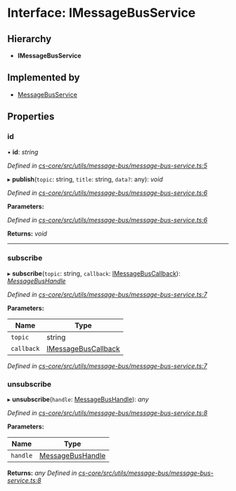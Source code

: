 # Interface: IMessageBusService

## Hierarchy

* **IMessageBusService**

## Implemented by

* [MessageBusService](../classes/_cs_core_src_utils_message_bus_message_bus_service_.messagebusservice.md)

## Properties

###  id

• **id**: *string*

*Defined in [cs-core/src/utils/message-bus/message-bus-service.ts:5](https://github.com/TNOCS/csnext/blob/99cbd46d/packages/cs-core/src/utils/message-bus/message-bus-service.ts#L5)*

▸ **publish**(`topic`: string, `title`: string, `data?`: any): *void*

*Defined in [cs-core/src/utils/message-bus/message-bus-service.ts:6](https://github.com/TNOCS/csnext/blob/99cbd46d/packages/cs-core/src/utils/message-bus/message-bus-service.ts#L6)*

**Parameters:**

*Defined in [cs-core/src/utils/message-bus/message-bus-service.ts:6](https://github.com/TNOCS/csnext/blob/99cbd46d/packages/cs-core/src/utils/message-bus/message-bus-service.ts#L6)*

**Returns:** *void*

___

###  subscribe

▸ **subscribe**(`topic`: string, `callback`: [IMessageBusCallback](_cs_core_src_utils_message_bus_message_bus_handle_.imessagebuscallback.md)): *[MessageBusHandle](../classes/_cs_core_src_utils_message_bus_message_bus_handle_.messagebushandle.md)*

*Defined in [cs-core/src/utils/message-bus/message-bus-service.ts:7](https://github.com/TNOCS/csnext/blob/99cbd46d/packages/cs-core/src/utils/message-bus/message-bus-service.ts#L7)*

**Parameters:**

Name | Type |
------ | ------ |
`topic` | string |
`callback` | [IMessageBusCallback](_cs_core_src_utils_message_bus_message_bus_handle_.imessagebuscallback.md) |
*Defined in [cs-core/src/utils/message-bus/message-bus-service.ts:7](https://github.com/TNOCS/csnext/blob/99cbd46d/packages/cs-core/src/utils/message-bus/message-bus-service.ts#L7)*
###  unsubscribe

▸ **unsubscribe**(`handle`: [MessageBusHandle](../classes/_cs_core_src_utils_message_bus_message_bus_handle_.messagebushandle.md)): *any*

*Defined in [cs-core/src/utils/message-bus/message-bus-service.ts:8](https://github.com/TNOCS/csnext/blob/99cbd46d/packages/cs-core/src/utils/message-bus/message-bus-service.ts#L8)*

**Parameters:**

Name | Type |
------ | ------ |
`handle` | [MessageBusHandle](../classes/_cs_core_src_utils_message_bus_message_bus_handle_.messagebushandle.md) |

**Returns:** *any*
*Defined in [cs-core/src/utils/message-bus/message-bus-service.ts:8](https://github.com/TNOCS/csnext/blob/99cbd46d/packages/cs-core/src/utils/message-bus/message-bus-service.ts#L8)*
